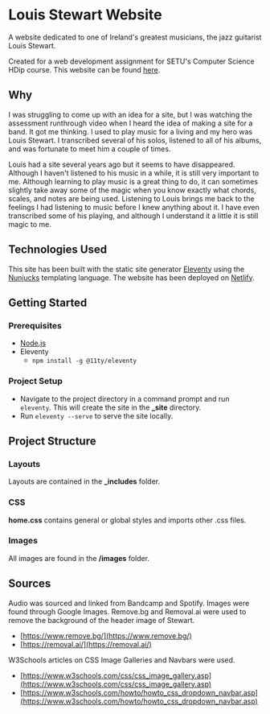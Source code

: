# Louis Stewart Website

A website dedicated to one of Ireland's greatest musicians, the jazz guitarist Louis Stewart.

Created for a web development assignment for SETU's Computer Science HDip course. This website can be found [here](https://cosmic-lamington-1ac99e.netlify.app/).

## Why

I was struggling to come up with an idea for a site, but I was watching the assessment runthrough video when I heard the idea of making a site for a band. It got me thinking. I used to play music for a living and my hero was Louis Stewart. I transcribed several of his solos, listened to all of his albums, and was fortunate to meet him a couple of times.

Louis had a site several years ago but it seems to have disappeared. Although I haven't listened to his music in a while, it is still very important to me. Although learning to play music is a great thing to do, it can sometimes slightly take away some of the magic when you know exactly what chords, scales, and notes are being used. Listening to Louis brings me back to the feelings I had listening to music before I knew anything about it. I have even transcribed some of his playing, and although I understand it a little it is still magic to me.

## Technologies Used

This site has been built with the static site generator [Eleventy](https://www.11ty.dev/) using the [Nunjucks](https://mozilla.github.io/nunjucks/templating.html) templating language. The website has been deployed on [Netlify](https://app.netlify.com/).

## Getting Started

### Prerequisites

- [Node.js](https://nodejs.org/)
- Eleventy
    - ```npm install -g @11ty/eleventy```

### Project Setup

- Navigate to the project directory in a command prompt and run ```eleventy```. This will create the site in the **_site** directory.
- Run ```eleventy --serve``` to serve the site locally.

## Project Structure

### Layouts

Layouts are contained in the **_includes** folder.

### CSS

**home.css** contains general or global styles and imports other .css files.

### Images

All images are found in the **/images** folder.

## Sources

Audio was sourced and linked from Bandcamp and Spotify. Images were found through Google Images. Remove.bg and Removal.ai were used to remove the background of the header image of Stewart.

- [https://www.remove.bg/](https://www.remove.bg/)
- [https://removal.ai/](https://removal.ai/)

W3Schools articles on CSS Image Galleries and Navbars were used.

- [https://www.w3schools.com/css/css_image_gallery.asp](https://www.w3schools.com/css/css_image_gallery.asp)
- [https://www.w3schools.com/howto/howto_css_dropdown_navbar.asp](https://www.w3schools.com/howto/howto_css_dropdown_navbar.asp)